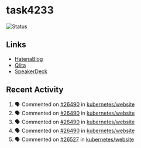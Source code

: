 # task4233
![Status](https://github-readme-stats.vercel.app/api?username=task4233&count_private=true&show_icons=true&theme=chartreuse-dark)

## Links
 - [HatenaBlog](https://task4233.hatenablog.com/)
 - [Qiita](https://qiita.com/task4233)
 - [SpeakerDeck](https://speakerdeck.com/task4233)

## Recent Activity
<!--START_SECTION:activity-->
1. 🗣 Commented on [#26490](https://github.com/kubernetes/website/issues/26490) in [kubernetes/website](https://github.com/kubernetes/website)
2. 🗣 Commented on [#26490](https://github.com/kubernetes/website/issues/26490) in [kubernetes/website](https://github.com/kubernetes/website)
3. 🗣 Commented on [#26490](https://github.com/kubernetes/website/issues/26490) in [kubernetes/website](https://github.com/kubernetes/website)
4. 🗣 Commented on [#26490](https://github.com/kubernetes/website/issues/26490) in [kubernetes/website](https://github.com/kubernetes/website)
5. 🗣 Commented on [#26527](https://github.com/kubernetes/website/issues/26527) in [kubernetes/website](https://github.com/kubernetes/website)
<!--END_SECTION:activity-->
